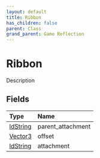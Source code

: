 ```yaml
---
layout: default
title: Ribbon
has_children: false
parent: Class
grand_parent: Game Reflection
---
```

# Ribbon
Description 

## Fields
| Type | Name |
|:-------------|:--------------|
| [IdString](/game-reflection/components/id_string.md) | parent_attachment |
| [Vector3](/game-reflection/classes/vector3.md) | offset |
| [IdString](/game-reflection/components/id_string.md) | attachment |
